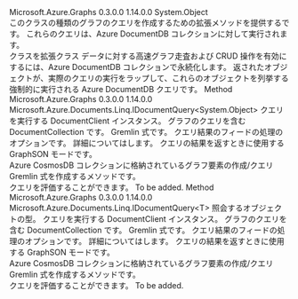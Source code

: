 <Type Name="GraphExtensions" FullName="Microsoft.Azure.Graphs.GraphExtensions">
  <TypeSignature Language="C#" Value="public static class GraphExtensions" />
  <TypeSignature Language="ILAsm" Value=".class public auto ansi abstract sealed GraphExtensions extends System.Object" />
  <TypeSignature Language="DocId" Value="T:Microsoft.Azure.Graphs.GraphExtensions" />
  <TypeSignature Language="VB.NET" Value="Public Module GraphExtensions" />
  <TypeSignature Language="F#" Value="type GraphExtensions = class" />
  <AssemblyInfo>
    <AssemblyName>Microsoft.Azure.Graphs</AssemblyName>
    <AssemblyVersion>0.3.0.0</AssemblyVersion>
    <AssemblyVersion>1.14.0.0</AssemblyVersion>
  </AssemblyInfo>
  <Base>
    <BaseTypeName>System.Object</BaseTypeName>
  </Base>
  <Interfaces />
  <Docs>
    <summary>
            このクラスの種類のグラフのクエリを作成するための拡張メソッドを提供する<see cref="T:Microsoft.Azure.Documents.Linq.IDocumentQuery`1" />です。
            これらのクエリは、Azure DocumentDB コレクションに対して実行されます。
            </summary>
    <remarks>
            クラスを拡張<see cref="T:Microsoft.Azure.Documents.Client.DocumentClient" />クラス データに対する高速グラフ走査および CRUD 操作を有効にするには、Azure DocumentDB コレクションで永続化します。 返された<see cref="T:Microsoft.Azure.Documents.Linq.IDocumentQuery`1" />オブジェクトが、実際のクエリの実行をラップして、これらのオブジェクトを列挙する強制的に実行される Azure DocumentDB クエリです。
            </remarks>
  </Docs>
  <Members>
    <Member MemberName="CreateGremlinQuery">
      <MemberSignature Language="C#" Value="public static Microsoft.Azure.Documents.Linq.IDocumentQuery&lt;dynamic&gt; CreateGremlinQuery (this Microsoft.Azure.Documents.Client.DocumentClient documentClient, Microsoft.Azure.Documents.DocumentCollection collection, string gremlinExpression, Microsoft.Azure.Documents.Client.FeedOptions feedOptions = null, Microsoft.Azure.Graphs.GraphSONMode graphSONMode = Microsoft.Azure.Graphs.GraphSONMode.Compact);" />
      <MemberSignature Language="ILAsm" Value=".method public static hidebysig class Microsoft.Azure.Documents.Linq.IDocumentQuery`1&lt;object&gt; CreateGremlinQuery(class Microsoft.Azure.Documents.Client.DocumentClient documentClient, class Microsoft.Azure.Documents.DocumentCollection collection, string gremlinExpression, class Microsoft.Azure.Documents.Client.FeedOptions feedOptions, valuetype Microsoft.Azure.Graphs.GraphSONMode graphSONMode) cil managed" />
      <MemberSignature Language="DocId" Value="M:Microsoft.Azure.Graphs.GraphExtensions.CreateGremlinQuery(Microsoft.Azure.Documents.Client.DocumentClient,Microsoft.Azure.Documents.DocumentCollection,System.String,Microsoft.Azure.Documents.Client.FeedOptions,Microsoft.Azure.Graphs.GraphSONMode)" />
      <MemberSignature Language="F#" Value="static member CreateGremlinQuery : Microsoft.Azure.Documents.Client.DocumentClient * Microsoft.Azure.Documents.DocumentCollection * string * Microsoft.Azure.Documents.Client.FeedOptions * Microsoft.Azure.Graphs.GraphSONMode -&gt; Microsoft.Azure.Documents.Linq.IDocumentQuery&lt;obj&gt;" Usage="Microsoft.Azure.Graphs.GraphExtensions.CreateGremlinQuery (documentClient, collection, gremlinExpression, feedOptions, graphSONMode)" />
      <MemberType>Method</MemberType>
      <AssemblyInfo>
        <AssemblyName>Microsoft.Azure.Graphs</AssemblyName>
        <AssemblyVersion>0.3.0.0</AssemblyVersion>
        <AssemblyVersion>1.14.0.0</AssemblyVersion>
      </AssemblyInfo>
      <ReturnValue>
        <ReturnType>Microsoft.Azure.Documents.Linq.IDocumentQuery&lt;System.Object&gt;</ReturnType>
      </ReturnValue>
      <Parameters>
        <Parameter Name="documentClient" Type="Microsoft.Azure.Documents.Client.DocumentClient" RefType="this" />
        <Parameter Name="collection" Type="Microsoft.Azure.Documents.DocumentCollection" />
        <Parameter Name="gremlinExpression" Type="System.String" />
        <Parameter Name="feedOptions" Type="Microsoft.Azure.Documents.Client.FeedOptions" />
        <Parameter Name="graphSONMode" Type="Microsoft.Azure.Graphs.GraphSONMode" />
      </Parameters>
      <Docs>
        <param name="documentClient">クエリを実行する DocumentClient インスタンス。</param>
        <param name="collection">グラフのクエリを含む DocumentCollection です。</param>
        <param name="gremlinExpression">Gremlin 式です。</param>
        <param name="feedOptions">クエリ結果のフィードの処理のオプションです。 詳細については<see cref="T:Microsoft.Azure.Documents.Client.FeedOptions" />します。</param>
        <param name="graphSONMode">クエリの結果を返すときに使用する GraphSON モードです。</param>
        <summary>
            Azure CosmosDB コレクションに格納されているグラフ要素の作成/クエリ Gremlin 式を作成するメソッドです。
            </summary>
        <returns><see cref="T:Microsoft.Azure.Documents.Linq.IDocumentQuery`1" />クエリを評価することができます。</returns>
        <remarks>To be added.</remarks>
      </Docs>
    </Member>
    <Member MemberName="CreateGremlinQuery&lt;T&gt;">
      <MemberSignature Language="C#" Value="public static Microsoft.Azure.Documents.Linq.IDocumentQuery&lt;T&gt; CreateGremlinQuery&lt;T&gt; (this Microsoft.Azure.Documents.Client.DocumentClient documentClient, Microsoft.Azure.Documents.DocumentCollection collection, string gremlinExpression, Microsoft.Azure.Documents.Client.FeedOptions feedOptions = null, Microsoft.Azure.Graphs.GraphSONMode graphSONMode = Microsoft.Azure.Graphs.GraphSONMode.Compact);" />
      <MemberSignature Language="ILAsm" Value=".method public static hidebysig class Microsoft.Azure.Documents.Linq.IDocumentQuery`1&lt;!!T&gt; CreateGremlinQuery&lt;T&gt;(class Microsoft.Azure.Documents.Client.DocumentClient documentClient, class Microsoft.Azure.Documents.DocumentCollection collection, string gremlinExpression, class Microsoft.Azure.Documents.Client.FeedOptions feedOptions, valuetype Microsoft.Azure.Graphs.GraphSONMode graphSONMode) cil managed" />
      <MemberSignature Language="DocId" Value="M:Microsoft.Azure.Graphs.GraphExtensions.CreateGremlinQuery``1(Microsoft.Azure.Documents.Client.DocumentClient,Microsoft.Azure.Documents.DocumentCollection,System.String,Microsoft.Azure.Documents.Client.FeedOptions,Microsoft.Azure.Graphs.GraphSONMode)" />
      <MemberSignature Language="F#" Value="static member CreateGremlinQuery : Microsoft.Azure.Documents.Client.DocumentClient * Microsoft.Azure.Documents.DocumentCollection * string * Microsoft.Azure.Documents.Client.FeedOptions * Microsoft.Azure.Graphs.GraphSONMode -&gt; Microsoft.Azure.Documents.Linq.IDocumentQuery&lt;'T&gt;" Usage="Microsoft.Azure.Graphs.GraphExtensions.CreateGremlinQuery (documentClient, collection, gremlinExpression, feedOptions, graphSONMode)" />
      <MemberType>Method</MemberType>
      <AssemblyInfo>
        <AssemblyName>Microsoft.Azure.Graphs</AssemblyName>
        <AssemblyVersion>0.3.0.0</AssemblyVersion>
        <AssemblyVersion>1.14.0.0</AssemblyVersion>
      </AssemblyInfo>
      <ReturnValue>
        <ReturnType>Microsoft.Azure.Documents.Linq.IDocumentQuery&lt;T&gt;</ReturnType>
      </ReturnValue>
      <TypeParameters>
        <TypeParameter Name="T" />
      </TypeParameters>
      <Parameters>
        <Parameter Name="documentClient" Type="Microsoft.Azure.Documents.Client.DocumentClient" RefType="this" />
        <Parameter Name="collection" Type="Microsoft.Azure.Documents.DocumentCollection" />
        <Parameter Name="gremlinExpression" Type="System.String" />
        <Parameter Name="feedOptions" Type="Microsoft.Azure.Documents.Client.FeedOptions" />
        <Parameter Name="graphSONMode" Type="Microsoft.Azure.Graphs.GraphSONMode" />
      </Parameters>
      <Docs>
        <typeparam name="T">照会するオブジェクトの型。</typeparam>
        <param name="documentClient">クエリを実行する DocumentClient インスタンス。</param>
        <param name="collection">グラフのクエリを含む DocumentCollection です。</param>
        <param name="gremlinExpression">Gremlin 式です。</param>
        <param name="feedOptions">クエリ結果のフィードの処理のオプションです。 詳細については<see cref="T:Microsoft.Azure.Documents.Client.FeedOptions" />します。</param>
        <param name="graphSONMode">クエリの結果を返すときに使用する GraphSON モードです。</param>
        <summary>
            Azure CosmosDB コレクションに格納されているグラフ要素の作成/クエリ Gremlin 式を作成するメソッドです。
            </summary>
        <returns><see cref="T:Microsoft.Azure.Documents.Linq.IDocumentQuery`1" />クエリを評価することができます。</returns>
        <remarks>To be added.</remarks>
      </Docs>
    </Member>
  </Members>
</Type>
